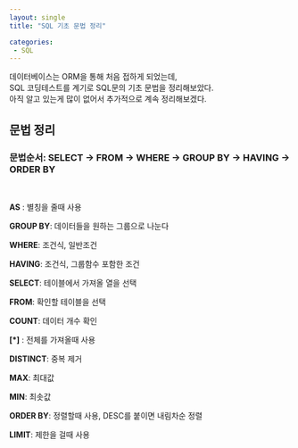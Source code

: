 ```yaml
---
layout: single
title: "SQL 기초 문법 정리"

categories:
 - SQL
---
```

데이터베이스는 ORM을 통해 처음 접하게 되었는데, <br>
SQL 코딩테스트를 계기로 SQL문의 기초 문법을 정리해보았다. <br>
아직 알고 있는게 많이 없어서 추가적으로 계속 정리해보겠다. <br>

## 문법 정리
### 문법순서: SELECT -> FROM -> WHERE -> GROUP BY -> HAVING -> ORDER BY
<br>

**AS** : 별칭을 줄때 사용

**GROUP BY**: 데이터들을 원하는 그룹으로 나눈다

**WHERE**: 조건식, 일반조건

**HAVING**: 조건식, 그룹함수 포함한 조건


**SELECT**: 테이블에서 가져올 열을 선택

**FROM**: 확인할 테이블을 선택

**COUNT**: 데이터 개수 확인

**[*]** : 전체를 가져올때 사용

**DISTINCT**: 중복 제거

**MAX**: 최대값

**MIN**: 최솟값

**ORDER BY**: 정렬할때 사용, DESC를 붙이면 내림차순 정렬

**LIMIT**: 제한을 걸때 사용
